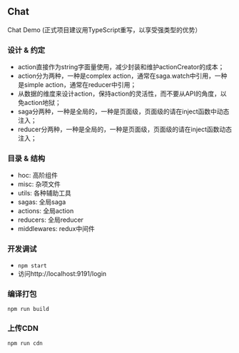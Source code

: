 ## Chat
Chat Demo (正式项目建议用TypeScript重写，以享受强类型的优势）

### 设计 & 约定
- action直接作为string字面量使用，减少封装和维护actionCreator的成本；
- action分为两种，一种是complex action，通常在saga.watch中引用，一种是simple action，通常在reducer中引用；
- 从数据的维度来设计action，保持action的灵活性，而不要从API的角度，以免action地狱；
- saga分两种，一种是全局的，一种是页面级，页面级的请在inject函数中动态注入；
- reducer分两种，一种是全局的，一种是页面级，页面级的请在inject函数动态注入；

### 目录 & 结构
- hoc: 高阶组件
- misc: 杂项文件
- utils: 各种辅助工具
- sagas: 全局saga
- actions: 全局action
- reducers: 全局reducer
- middlewares: redux中间件

### 开发调试
- `npm start`
- 访问http://localhost:9191/login

### 编译打包
`npm run build`

### 上传CDN
`npm run cdn`
